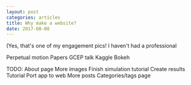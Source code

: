 ```yaml
---
layout: post
categories: articles
title: Why make a website?
date: 2017-08-08
---
```


(Yes, that's one of my engagement pics! I haven't had a professional

Perpetual motion
Papers
GCEP talk
Kaggle
Bokeh

TODO:
About page
More images
Finish simulation tutorial
Create results Tutorial
Port app to web
More posts
Categories/tags page
